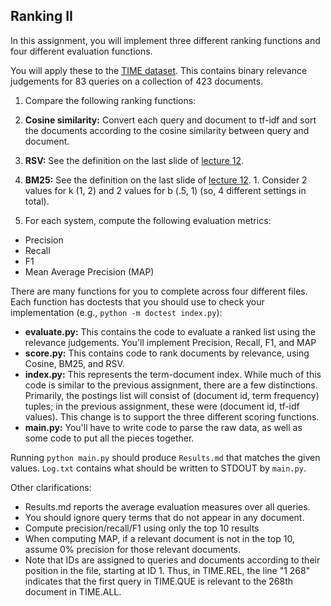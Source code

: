 ## Ranking II

In this assignment, you will implement three different ranking functions and four different evaluation functions.  

You will apply these to the [TIME dataset](http://ir.dcs.gla.ac.uk/resources/test_collections/time/). This contains binary relevance judgements for 83 queries on a collection of 423 documents.

1. Compare the following ranking functions:
  1. **Cosine similarity:** Convert each query and document to tf-idf and sort the documents according to the cosine similarity between query and document.
  2. **RSV:** See the definition on the last slide of [lecture 12](https://github.com/iit-cs429/main/tree/master/lectures/lec12).
  3. **BM25:** See the definition on the last slide of [lecture 12](https://github.com/iit-cs429/main/tree/master/lectures/lec12).
    1. Consider 2 values for k (1, 2) and 2 values for b (.5, 1) (so, 4 different settings in total).

2. For each system, compute the following evaluation metrics:
  - Precision
  - Recall
  - F1
  - Mean Average Precision (MAP)

There are many functions for you to complete across four different files. Each function has doctests that you should use to check your implementation (e.g., `python -m doctest index.py`):
  - **evaluate.py:** This contains the code to evaluate a ranked list using the relevance judgements. You'll implement Precision, Recall, F1, and MAP
  - **score.py:** This contains code to rank documents by relevance, using Cosine, BM25, and RSV.
  - **index.py:** This represents the term-document index. While much of this code is similar to the previous assignment, there are a few distinctions. Primarily, the postings list will consist of (document id, term frequency) tuples; in the previous assignment, these were (document id, tf-idf values). This change is to support the three different scoring functions.
  - **main.py:** You'll have to write code to parse the raw data, as well as some code to put all the pieces together.

Running `python main.py` should produce `Results.md` that matches the given values. `Log.txt` contains what should be written to STDOUT by `main.py`.

Other clarifications:

- Results.md reports the average evaluation measures over all queries.
- You should ignore query terms that do not appear in any document.
- Compute precision/recall/F1 using only the top 10 results
- When computing MAP, if a relevant document is not in the top 10, assume 0% precision for those relevant documents.
- Note that IDs are assigned to queries and documents according to their position in the file, starting at ID 1. Thus, in TIME.REL, the line "1 268" indicates that the first query in TIME.QUE is relevant to the 268th document in TIME.ALL.









